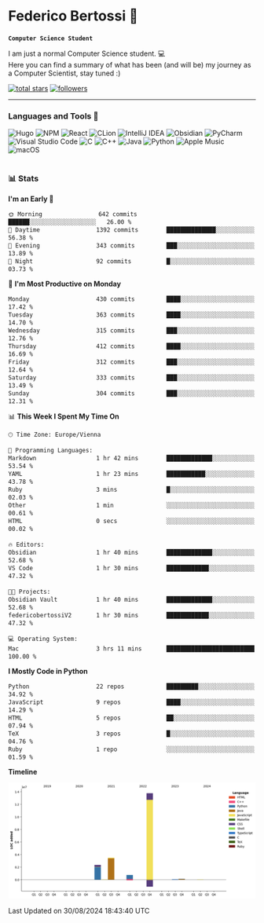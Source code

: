# Federico Bertossi 🚀

**`Computer Science Student`**

[//]: # (Thanks to @ForrestKnight for the inspiration.)

<!-- TODO: Insert a banner image -->

I am just a normal Computer Science student. 💻 </br>
Here you can find a summary of what has been (and will be) my journey as a Computer Scientist, stay tuned :)

   <p>
      <a href="https://github.com/mrBymax?tab=repositories&sort=stargazers">
         <img alt="total stars" title="Total stars on GitHub" src="https://custom-icon-badges.demolab.com/github/stars/mrBymax?color=55960c&style=for-the-badge&labelColor=488207&logo=star"/></a>
<a href="https://github.com/mrBymax?tab=followers">
         <img alt="followers" title="Follow me on Github" src="https://custom-icon-badges.demolab.com/github/followers/mrBymax?color=236ad3&labelColor=1155ba&style=for-the-badge&logo=person-add&label=Follow&logoColor=white"/></a>
   </p>

---

<!-- TODO: Insert a GIF -->
### Languages and Tools 🧰

<!-- TODO: Change it with shields -->
![Hugo](https://img.shields.io/badge/Hugo-black.svg?style=for-the-badge&logo=Hugo)
![NPM](https://img.shields.io/badge/NPM-%23CB3837.svg?style=for-the-badge&logo=npm&logoColor=white)
![React](https://img.shields.io/badge/react-%2320232a.svg?style=for-the-badge&logo=react&logoColor=%2361DAFB)
![CLion](https://img.shields.io/badge/CLion-black?style=for-the-badge&logo=clion&logoColor=white)
![IntelliJ IDEA](https://img.shields.io/badge/IntelliJIDEA-000000.svg?style=for-the-badge&logo=intellij-idea&logoColor=white)
![Obsidian](https://img.shields.io/badge/Obsidian-%23483699.svg?style=for-the-badge&logo=obsidian&logoColor=white)
![PyCharm](https://img.shields.io/badge/pycharm-143?style=for-the-badge&logo=pycharm&logoColor=black&color=black&labelColor=green)
![Visual Studio Code](https://img.shields.io/badge/Visual%20Studio%20Code-0078d7.svg?style=for-the-badge&logo=visual-studio-code&logoColor=white)
![C](https://img.shields.io/badge/c-%2300599C.svg?style=for-the-badge&logo=c&logoColor=white)
![C++](https://img.shields.io/badge/c++-%2300599C.svg?style=for-the-badge&logo=c%2B%2B&logoColor=white)
![Java](https://img.shields.io/badge/java-%23ED8B00.svg?style=for-the-badge&logo=openjdk&logoColor=white)
![Python](https://img.shields.io/badge/python-3670A0?style=for-the-badge&logo=python&logoColor=ffdd54)
![Apple Music](https://img.shields.io/badge/Apple_Music-9933CC?style=for-the-badge&logo=apple-music&logoColor=white)
![macOS](https://img.shields.io/badge/mac%20os-000000?style=for-the-badge&logo=macos&logoColor=F0F0F0)


#

### 📊 Stats

<!-- ![My GitHub stats](https://github-readme-stats.vercel.app/api?username=mrBymax&show_icons=true&theme=dracula) -->


<!--START_SECTION:waka-->
**I'm an Early 🐤** 

```text
🌞 Morning                642 commits         ██████░░░░░░░░░░░░░░░░░░░   26.00 % 
🌆 Daytime                1392 commits        ██████████████░░░░░░░░░░░   56.38 % 
🌃 Evening                343 commits         ███░░░░░░░░░░░░░░░░░░░░░░   13.89 % 
🌙 Night                  92 commits          █░░░░░░░░░░░░░░░░░░░░░░░░   03.73 % 
```
📅 **I'm Most Productive on Monday** 

```text
Monday                   430 commits         ████░░░░░░░░░░░░░░░░░░░░░   17.42 % 
Tuesday                  363 commits         ████░░░░░░░░░░░░░░░░░░░░░   14.70 % 
Wednesday                315 commits         ███░░░░░░░░░░░░░░░░░░░░░░   12.76 % 
Thursday                 412 commits         ████░░░░░░░░░░░░░░░░░░░░░   16.69 % 
Friday                   312 commits         ███░░░░░░░░░░░░░░░░░░░░░░   12.64 % 
Saturday                 333 commits         ███░░░░░░░░░░░░░░░░░░░░░░   13.49 % 
Sunday                   304 commits         ███░░░░░░░░░░░░░░░░░░░░░░   12.31 % 
```


📊 **This Week I Spent My Time On** 

```text
🕑︎ Time Zone: Europe/Vienna

💬 Programming Languages: 
Markdown                 1 hr 42 mins        █████████████░░░░░░░░░░░░   53.54 % 
YAML                     1 hr 23 mins        ███████████░░░░░░░░░░░░░░   43.78 % 
Ruby                     3 mins              █░░░░░░░░░░░░░░░░░░░░░░░░   02.03 % 
Other                    1 min               ░░░░░░░░░░░░░░░░░░░░░░░░░   00.61 % 
HTML                     0 secs              ░░░░░░░░░░░░░░░░░░░░░░░░░   00.02 % 

🔥 Editors: 
Obsidian                 1 hr 40 mins        █████████████░░░░░░░░░░░░   52.68 % 
VS Code                  1 hr 30 mins        ████████████░░░░░░░░░░░░░   47.32 % 

🐱‍💻 Projects: 
Obsidian Vault           1 hr 40 mins        █████████████░░░░░░░░░░░░   52.68 % 
federicobertossiV2       1 hr 30 mins        ████████████░░░░░░░░░░░░░   47.32 % 

💻 Operating System: 
Mac                      3 hrs 11 mins       █████████████████████████   100.00 % 
```

**I Mostly Code in Python** 

```text
Python                   22 repos            █████████░░░░░░░░░░░░░░░░   34.92 % 
JavaScript               9 repos             ████░░░░░░░░░░░░░░░░░░░░░   14.29 % 
HTML                     5 repos             ██░░░░░░░░░░░░░░░░░░░░░░░   07.94 % 
TeX                      3 repos             █░░░░░░░░░░░░░░░░░░░░░░░░   04.76 % 
Ruby                     1 repo              ░░░░░░░░░░░░░░░░░░░░░░░░░   01.59 % 
```



**Timeline**

![Lines of Code chart](https://raw.githubusercontent.com/mrBymax/mrBymax/main/assets/bar_graph.png)


 Last Updated on 30/08/2024 18:43:40 UTC
<!--END_SECTION:waka-->


[linkedin]: https://linkedin.com/federico-bertossi
[website]:  https://www.federicobertossi.com

</details>
